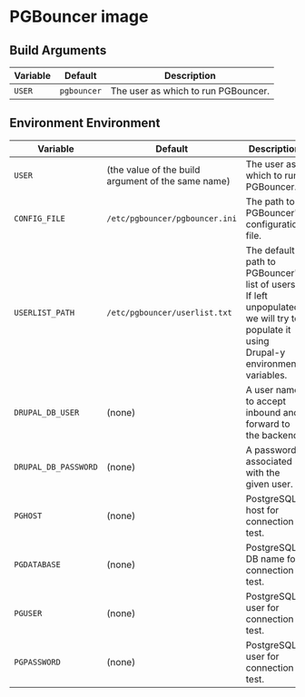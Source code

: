 # PGBouncer image

## Build Arguments

| Variable | Default | Description |
| --- | --- | --- |
| `USER` | `pgbouncer` | The user as which to run PGBouncer. |

## Environment Environment

| Variable | Default | Description |
| --- | --- | --- |
| `USER` | (the value of the build argument of the same name) | The user as which to run PGBouncer. |
| `CONFIG_FILE` | `/etc/pgbouncer/pgbouncer.ini` | The path to PGBouncer's configuration file. |
| `USERLIST_PATH` | `/etc/pgbouncer/userlist.txt` | The default path to PGBouncer's list of users. If left unpopulated, we will try to populate it using Drupal-y environment variables. |
| `DRUPAL_DB_USER` | (none) | A user name to accept inbound and forward to the backend. |
| `DRUPAL_DB_PASSWORD` | (none) | A password associated with the given user. |
| `PGHOST` | (none) | PostgreSQL host for connection test. |
| `PGDATABASE` | (none) | PostgreSQL DB name for connection test. |
| `PGUSER` | (none) | PostgreSQL user for connection test. |
| `PGPASSWORD` | (none) | PostgreSQL user for connection test. |
